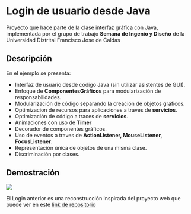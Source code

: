 # Login de usuario desde Java

Proyecto que hace parte de la clase interfaz gráfica con Java, implementada por el grupo de trabajo **Semana de Ingenio y Diseño** de la Universidad Distrital Francisco Jose de Caldas

## Descripción

En el ejemplo se presenta: 
* Interfaz de usuario desde código Java (sin utilizar asistentes de GUI).
* Enfoque de **ComponentesGráficos** para modularización de responsabilidades.
* Modularización de código separando la creación de objetos gráficos.
* Optimizacion de recursos para aplicaciones a traves de **servicios**.
* Optimización de código a traces de **servicios**.
* Animaciones con uso de **Timer**
* Decorador de componentes gráficos.
* Uso de eventos a traves de **ActionListener, MouseListener, FocusListener**.
* Representación única de objetos de una misma clase.
* Discriminación por clases.

## Demostración

![](video_demostracion.gif)

El Login anterior es una reconstrucción inspirada del proyecto web que puede ver en este [link de repositorio](https://github.com/akashyap2013/Advanced-Login-UI)